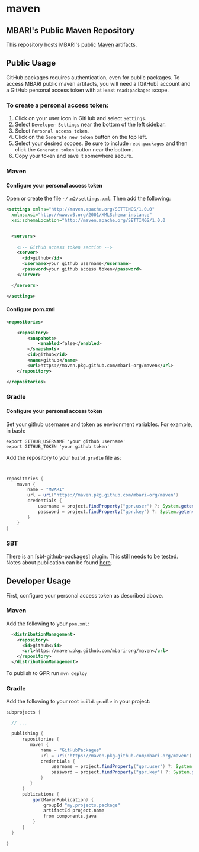 # maven

## MBARI's Public Maven Repository

This repository hosts MBARI's public [Maven](https://maven.apache.org/) artifacts. 

## Public Usage

GitHub packages requires authentication, even for public packages. To access MBARI public maven artifacts, you will need a [GitHub] account and a GitHub personal access token with at least `read:packages` scope.

### To create a personal access token:

1. Click on your user icon in GitHub and select `Settings`.
2. Select `Developer Settings` near the bottom of the left sidebar.
3. Select `Personal access token`.
4. Click on the `Generate new token` button on the top left.
5. Select your desired scopes. Be sure to include `read:packages` and then click the `Generate token` button near the bottom.
6. Copy your token and save it somewhere secure.


### Maven

#### Configure your personal access token

Open or create the file `~/.m2/settings.xml`. Then add the following:

```xml
<settings xmlns="http://maven.apache.org/SETTINGS/1.0.0" 
  xmlns:xsi="http://www.w3.org/2001/XMLSchema-instance" 
  xsi:schemaLocation="http://maven.apache.org/SETTINGS/1.0.0                          https://maven.apache.org/xsd/settings-1.0.0.xsd">


  <servers>
    
    <!-- Github access token section -->
    <server>
      <id>github</id>
      <username>your github username</username>
      <password>your github access token</password>
    </server>

  </servers>

</settings>

```

#### Configure pom.xml

```xml
<repositories>

    <repository>
        <snapshots>
            <enabled>false</enabled>
        </snapshots>
        <id>github</id>
        <name>github</name>
        <url>https://maven.pkg.github.com/mbari-org/maven</url>
    </repository>

</repositories>

```

### Gradle

#### Configure your personal access token

Set your github username and token as environment variables. For example, in bash:

```
export GITHUB_USERNAME 'your github username'
export GITHUB_TOKEN 'your github token'
```

Add the repository to your `build.gradle` file as:

```groovy


repositories {
    maven {
        name = "MBARI"
        url = uri("https://maven.pkg.github.com/mbari-org/maven")
        credentials {
            username = project.findProperty("gpr.user") ?: System.getenv("GITHUB_USERNAME")
            password = project.findProperty("gpr.key") ?: System.getenv("GITHUB_TOKEN")
        }
    }
}


```


### SBT

There is an [sbt-github-packages] plugin. This still needs to be tested. Notes about publication can be found [here](https://gist.github.com/djspiewak/2359e5d742cd0d7161cf3422e36fcaf3).

## Developer Usage

First, configure your personal access token as described above.


### Maven

Add the following to your `pom.xml`:

```xml
  <distributionManagement>
    <repository>
      <id>github</id>
      <url>https://maven.pkg.github.com/mbari-org/maven</url>
    </repository>
  </distributionManagement>
```

To publish to GPR run `mvn deploy`

### Gradle

Add the following to your root `build.gradle` in your project:

```groovy
subprojects {

  // ...

  publishing {
      repositories {
         maven {
             name = "GitHubPackages"
             url = uri("https://maven.pkg.github.com/mbari-org/maven")
             credentials {
                 username = project.findProperty("gpr.user") ?: System.getenv("GITHUB_USER")
                 password = project.findProperty("gpr.key") ?: System.getenv("GITHUB_TOKEN")
             }
         }
      }
      publications {
          gpr(MavenPublication) {
              groupId "my.projects.package"
              artifactId project.name
              from components.java
          }
      }
  }
  
}

```
